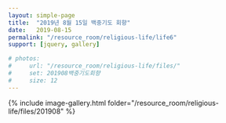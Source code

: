 ```yaml
---
layout: simple-page
title:  "2019년 8월 15일 백중기도 회향"
date:   2019-08-15
permalink: "/resource_room/religious-life/life6"
support: [jquery, gallery]

# photos:
#     url: "/resource_room/religious-life/files/"
#     set: 201908백중기도회향
#     size: 12
---
```


{% include image-gallery.html folder="/resource_room/religious-life/files/201908" %}
